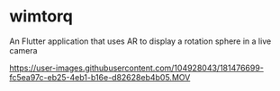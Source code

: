 # wimtorq

An Flutter application that uses AR to display a rotation sphere in a live camera





https://user-images.githubusercontent.com/104928043/181476699-fc5ea97c-eb25-4eb1-b16e-d82628eb4b05.MOV

